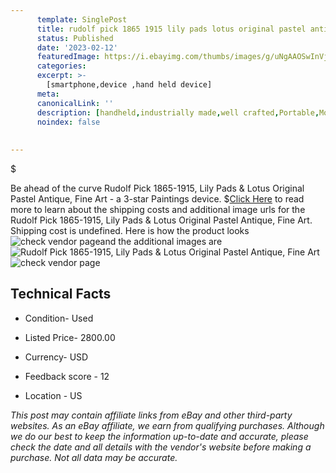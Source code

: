 ```yaml
---
      template: SinglePost
      title: rudolf pick 1865 1915 lily pads lotus original pastel antique fine art
      status: Published
      date: '2023-02-12'
      featuredImage: https://i.ebayimg.com/thumbs/images/g/uNgAAOSwInVjcsEj/s-l225.jpg
      categories: 
      excerpt: >-
        [smartphone,device ,hand held device]
      meta:
      canonicalLink: ''
      description: [handheld,industrially made,well crafted,Portable,Mobile,Compact,Convenient,Lightweight,Maneuverable,Man-portable,Miniature,Carriable,Hand-held,Light,Holdable,Transportable,Mobile device,Pocket-sized,On-the-go,Wireless,Cordless,Compact size,Convenient size, smartphone,device ,hand held device]
      noindex: false
      
        
---
```

$

Be ahead of the curve Rudolf Pick 1865-1915, Lily Pads & Lotus  Original Pastel Antique, Fine Art - a 3-star Paintings device.
$[Click Here](https://www.ebay.com/itm/165778738299?hash=item26992ecc7b%3Ag%3AuNgAAOSwInVjcsEj&mkevt=1&mkcid=1&mkrid=711-53200-19255-0&campid=%253CePNCampaignId%253E&customid=%253CreferenceId%253E&toolid=10049) to read more to learn about the shipping costs and additional image urls for the Rudolf Pick 1865-1915, Lily Pads & Lotus  Original Pastel Antique, Fine Art. Shipping cost is undefined. Here is how the product looks ![check vendor page](https://i.ebayimg.com/thumbs/images/g/uNgAAOSwInVjcsEj/s-l225.jpg)and the additional images are![Rudolf Pick 1865-1915, Lily Pads & Lotus  Original Pastel Antique, Fine Art](https://i.ebayimg.com/images/g/uNgAAOSwInVjcsEj/s-l1600.jpg)![check vendor page](https://origin-galleryplus.ebayimg.com/ws/web/165778738299_2_0_1/225x225.jpg,https://origin-galleryplus.ebayimg.com/ws/web/165778738299_3_0_1/225x225.jpg,https://origin-galleryplus.ebayimg.com/ws/web/165778738299_4_0_1/225x225.jpg,https://origin-galleryplus.ebayimg.com/ws/web/165778738299_5_0_1/225x225.jpg,https://origin-galleryplus.ebayimg.com/ws/web/165778738299_6_0_1/225x225.jpg,https://origin-galleryplus.ebayimg.com/ws/web/165778738299_7_0_1/225x225.jpg,https://origin-galleryplus.ebayimg.com/ws/web/165778738299_8_0_1/225x225.jpg,https://origin-galleryplus.ebayimg.com/ws/web/165778738299_9_0_1/225x225.jpg,https://origin-galleryplus.ebayimg.com/ws/web/165778738299_10_0_1/225x225.jpg)



 ## Technical Facts 



     
      

 - Condition- Used 


      

 - Listed Price- 2800.00 


      

 - Currency- USD 


      

 - Feedback score - 12 


      

 - Location - US 


      
      

 *_This post may contain affiliate links from eBay and other third-party websites. As an eBay affiliate, we earn from qualifying purchases. Although we do our best to keep the information up-to-date and accurate, please check the date and all details with the vendor's website before making a purchase. Not all data may be accurate._*






